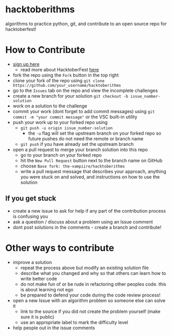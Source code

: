 # hacktoberithms
algorithms to practice python, git, and contribute to an open source repo for hacktoberfest!

# How to Contribute
- [sign up here](https://hacktoberfest.digitalocean.com/sign_up/register)
  - read more about HacktoberFest [here](https://hacktoberfest.digitalocean.com/details)
- fork the repo using the `Fork` button in the top right
- clone your fork of the repo using `git clone https://github.com/your_username/hacktoberithms`
- go to the `Issues` tab on the repo and view the incomplete challenges
- create a new branch for your solution `git checkout -b issue_number-solution`
- work on a solution to the challenge
- commit your work (dont forget to add commit messages) using `git commit -m "your commit message"` or the VSC built-in utility
- push your work up to your forked repo using
  - `git push -u origin issue_number-solution`
    - the `-u` flag will set the upstream branch on your forked repo so future pushes do not need the remote or branch name
  - `git push` if you have already set the upstream branch
- open a pull request to merge your branch solution into this repo
  - go to your branch on your forked repo
  - hit the `New Pull Request` button next to the branch name on GitHub
  - choose `Base fork: the-vampiire/hacktoberithms`
  - write a pull request message that describes your approach, anything you were stuck on and solved, and instructions on how to use the solution

## If you get stuck
- create a new issue to ask for help if any part of the contribution process is confusing you
- ask a question / discuss about a problem using an Issue comment
- dont post solutions in the comments - create a branch and contribute!

# Other ways to contribute
- improve a solution
  - repeat the process above but modify an existing solution file
  - describe what you changed and why so that others can learn how to write better code
  - do not make fun of or be rude in refactoring other peoples code. this is about learning not ego
  - be prepared to defend your code during the code review process!
- open a new Issue with an algorithm problem so someone else can solve it
  - link to the source if you did not create the problem yourself (make sure it is public)
  - use an appropriate label to mark the difficulty level
- help people out in the issue comments